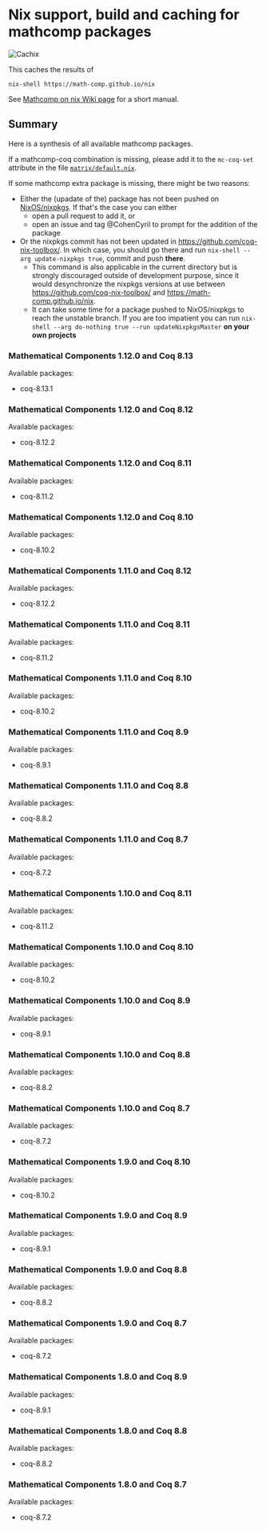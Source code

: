 # Nix support, build and caching for mathcomp packages

![Cachix](https://github.com/math-comp/math-comp-nix/workflows/Cachix/badge.svg)

This caches the results of
```
nix-shell https://math-comp.github.io/nix
```

See [Mathcomp on nix Wiki page](https://github.com/math-comp/math-comp/wiki/Using-nix) for a short manual.

## Summary

Here is a synthesis of all available mathcomp packages.

If a mathcomp-coq combination is missing, please add it to the `mc-coq-set` attribute in the file [`matrix/default.nix`](https://github.com/math-comp/math-comp-nix/blob/v2/mstrix/default.nix).

If some mathcomp extra package is missing, there might be two reasons:
- Either the (upadate of the) package has not been pushed on [NixOS/nixpkgs](https://github.com/NixOS/nixpkgs).
  If that's the case you can either
  + open a pull request to add it, or
  + open an issue and tag @CohenCyril to prompt for the addition of the package
- Or the nixpkgs commit has not been updated in https://github.com/coq-nix-toolbox/.
  In which case, you should go there and run `nix-shell --arg update-nixpkgs true`, commit and push **there**.
  + This command is also applicable in the current directory but is strongly discouraged
    outside of development purpose, since it would desynchronize the nixpkgs versions at use
    between https://github.com/coq-nix-toolbox/ and https://math-comp.github.io/nix.
  + It can take some time for a package pushed to NixOS/nixpkgs to reach the unstable branch.
    If you are too impatient you can run `nix-shell --arg do-nothing true --run updateNixpkgsMaster`
    **on your own projects**

### Mathematical Components 1.12.0 and Coq 8.13
Available packages:
- coq-8.13.1
### Mathematical Components 1.12.0 and Coq 8.12
Available packages:
- coq-8.12.2
### Mathematical Components 1.12.0 and Coq 8.11
Available packages:
- coq-8.11.2
### Mathematical Components 1.12.0 and Coq 8.10
Available packages:
- coq-8.10.2
### Mathematical Components 1.11.0 and Coq 8.12
Available packages:
- coq-8.12.2
### Mathematical Components 1.11.0 and Coq 8.11
Available packages:
- coq-8.11.2
### Mathematical Components 1.11.0 and Coq 8.10
Available packages:
- coq-8.10.2
### Mathematical Components 1.11.0 and Coq 8.9
Available packages:
- coq-8.9.1
### Mathematical Components 1.11.0 and Coq 8.8
Available packages:
- coq-8.8.2
### Mathematical Components 1.11.0 and Coq 8.7
Available packages:
- coq-8.7.2
### Mathematical Components 1.10.0 and Coq 8.11
Available packages:
- coq-8.11.2
### Mathematical Components 1.10.0 and Coq 8.10
Available packages:
- coq-8.10.2
### Mathematical Components 1.10.0 and Coq 8.9
Available packages:
- coq-8.9.1
### Mathematical Components 1.10.0 and Coq 8.8
Available packages:
- coq-8.8.2
### Mathematical Components 1.10.0 and Coq 8.7
Available packages:
- coq-8.7.2
### Mathematical Components 1.9.0 and Coq 8.10
Available packages:
- coq-8.10.2
### Mathematical Components 1.9.0 and Coq 8.9
Available packages:
- coq-8.9.1
### Mathematical Components 1.9.0 and Coq 8.8
Available packages:
- coq-8.8.2
### Mathematical Components 1.9.0 and Coq 8.7
Available packages:
- coq-8.7.2
### Mathematical Components 1.8.0 and Coq 8.9
Available packages:
- coq-8.9.1
### Mathematical Components 1.8.0 and Coq 8.8
Available packages:
- coq-8.8.2
### Mathematical Components 1.8.0 and Coq 8.7
Available packages:
- coq-8.7.2
